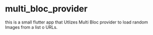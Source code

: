 # multi_bloc_provider

this is a small flutter app that Utlizes Multi Bloc provider to load random Images from a list o URLs.

